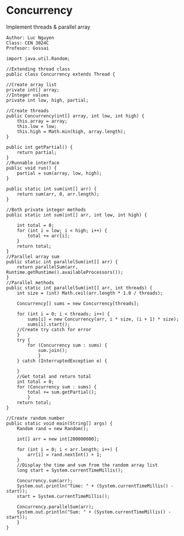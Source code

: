 # Concurrency
Implement threads & parallel array

    Author: Luc Nguyen
    Class: CEN 3024C
    Profesor: Gossai

    import java.util.Random;

    //Extending thread class
    public class Concurrency extends Thread {

	//Create array list
	private int[] array;
	//Integer values
	private int low, high, partial;

	//Create threads
	public Concurrency(int[] array, int low, int high) {
		this.array = array;
		this.low = low;
		this.high = Math.min(high, array.length);
	}

	public int getPartial() {
		return partial;
	}
	//Runnable interface
	public void run() {
		partial = sum(array, low, high);
	}

	public static int sum(int[] arr) {
		return sum(arr, 0, arr.length);
	}

	//Both private integer methods
	public static int sum(int[] arr, int low, int high) {
		
		int total = 0;
		for (int i = low; i < high; i++) {
			total += arr[i];
		}
		return total;
	}
	//Parallel array sum
	public static int parallelSum(int[] arr) {
		return parallelSum(arr, Runtime.getRuntime().availableProcessors());
	}
	//Parallel methods
	public static int parallelSum(int[] arr, int threads) {
		int size = (int) Math.ceil(arr.length * 1.0 / threads);

		Concurrency[] sums = new Concurrency[threads];

		for (int i = 0; i < threads; i++) {
			sums[i] = new Concurrency(arr, i * size, (i + 1) * size);
			sums[i].start();
		//Create try catch for error
		}
		try {
			for (Concurrency sum : sums) {
				sum.join();
				}
		} catch (InterruptedException e) {
			
		}
		//Get total and return total
		int total = 0;
		for (Concurrency sum : sums) {
			total += sum.getPartial();
			}
		return total;
	}
	
	//Create random number
	public static void main(String[] args) {
		Random rand = new Random();

		int[] arr = new int[200000000];

		for (int i = 0; i < arr.length; i++) {
			arr[i] = rand.nextInt() + 1;
		}
		//Display the time and sum from the random array list
		long start = System.currentTimeMillis();

		Concurrency.sum(arr);
		System.out.println("Time: " + (System.currentTimeMillis() - start));
		start = System.currentTimeMillis();

		Concurrency.parallelSum(arr);
		System.out.println("Sum: " + (System.currentTimeMillis() - start));
    	}
    }
